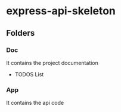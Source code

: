 # express-api-skeleton

## Folders

### Doc

It contains the project documentation

- TODOS List

### App

It contains the api code
